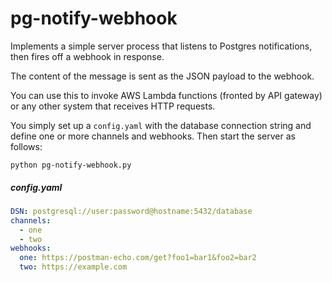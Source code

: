 # pg-notify-webhook

Implements a simple server process that listens to Postgres notifications, then fires off a webhook in response.

The content of the message is sent as the JSON payload to the webhook.

You can use this to invoke AWS Lambda functions (fronted by API gateway) or any other system that receives HTTP requests.

You simply set up a `config.yaml` with the database connection string and define one or more channels and webhooks. Then start the server as follows:

`python pg-notify-webhook.py`


##### config.yaml
```yaml
DSN: postgresql://user:password@hostname:5432/database
channels:
  - one
  - two
webhooks: 
  one: https://postman-echo.com/get?foo1=bar1&foo2=bar2
  two: https://example.com

```
